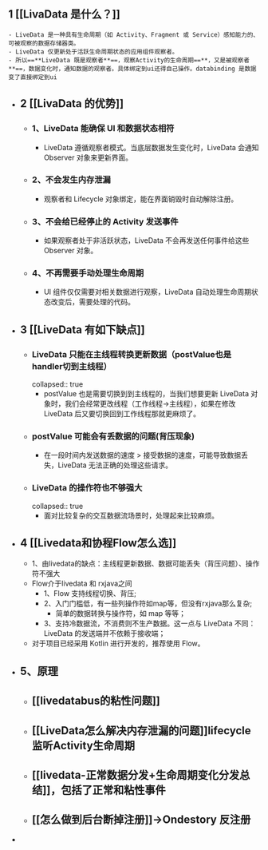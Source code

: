 ## 1 [[LivaData 是什么？]]
	- LiveData 是一种具有生命周期（如 Activity、Fragment 或 Service）感知能力的、可被观察的数据存储器类。
	- LiveData 仅更新处于活跃生命周期状态的应用组件观察者。
	- 所以==**LiveData 既是观察者**==，观察Activity的生命周期==**，又是被观察者**==，数据变化时，通知数据的观察者。具体绑定到ui还得自己操作。databinding 是数据变了直接绑定到ui
- ## 2 [[LivaData 的优势]]
	- ### 1、LiveData 能确保 UI 和数据状态相符
		- LiveData 遵循观察者模式。当底层数据发生变化时，LiveData 会通知 Observer 对象来更新界面。
	- ### 2、不会发生内存泄漏
		- 观察者和 Lifecycle 对象绑定，能在界面销毁时自动解除注册。
	- ### 3、不会给已经停止的 Activity 发送事件
		- 如果观察者处于非活跃状态，LiveData 不会再发送任何事件给这些 Observer 对象。
	- ### 4、不再需要手动处理生命周期
		- UI 组件仅仅需要对相关数据进行观察，LiveData 自动处理生命周期状态改变后，需要处理的代码。
- ## 3 [[LiveData 有如下缺点]]
	- ### LiveData 只能在主线程转换更新数据（postValue也是handler切到主线程）
	  collapsed:: true
		- postValue 也是需要切换到到主线程的，当我们想要更新 LiveData 对象时，我们会经常更改线程（工作线程→主线程），如果在修改 LiveData 后又要切换回到工作线程那就更麻烦了。
	- ### postValue 可能会有丢数据的问题(背压现象)
		- 在一段时间内发送数据的速度 > 接受数据的速度，可能导致数据丢失，LiveData 无法正确的处理这些请求。
	- ### LiveData 的操作符也不够强大
	  collapsed:: true
		- 面对比较复杂的交互数据流场景时，处理起来比较麻烦。
- ## 4 [[Livedata和协程Flow怎么选]]
	- 1、由livedata的缺点：主线程更新数据、数据可能丢失（背压问题）、操作符不强大
	- Flow介于livedata 和 rxjava之间
		- 1、Flow 支持线程切换、背压;
		- 2、入门门槛低，有一些列操作符如map等，但没有rxjava那么复杂;
			- 简单的数据转换与操作符，如 map 等等；
		- 3、支持冷数据流，不消费则不生产数据。这一点与 LiveData 不同：LiveData 的发送端并不依赖于接收端；
	- 对于项目已经采用 Kotlin 进行开发的，推荐使用 Flow。
- ## 5、原理
	- ## [[livedatabus的粘性问题]]
	- ## [[LiveData怎么解决内存泄漏的问题]]lifecycle监听Activity生命周期
	- ## [[livedata-正常数据分发+生命周期变化分发总结]]，包括了正常和粘性事件
	- ## [[怎么做到后台断掉注册]]->Ondestory 反注册
-